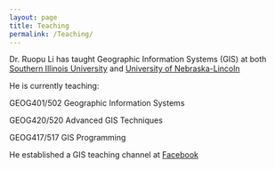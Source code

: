 ```yaml
---
layout: page
title: Teaching
permalink: /Teaching/
---
```


Dr. Ruopu Li has taught Geographic Information Systems (GIS) at both [Southern Illinois University](https://www.siu.edu) and [University of Nebraska-Lincoln](https://www.unl.edu)

He is currently teaching: 

GEOG401/502 Geographic Information Systems

GEOG420/520 Advanced GIS Techniques

GEOG417/517 GIS Programming

He established a GIS teaching channel at [Facebook](https://www.facebook.com/Go-IntroAdvanced-GIS-532011040155939/)

